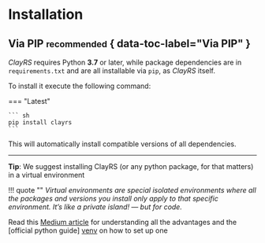 # Installation

## Via PIP <small>recommended</small> { data-toc-label="Via PIP" }

*ClayRS* requires Python **3.7** or later, while package dependencies are in `requirements.txt` and are all installable
via `pip`, as *ClayRS* itself.

To install it execute the following command:

=== "Latest"

    ``` sh
    pip install clayrs
    ```

This will automatically install compatible versions of all dependencies.

---
**Tip**: We suggest installing ClayRS (or any python package, for that matters) in a virtual environment

!!! quote ""
    *Virtual environments are special isolated environments where all the packages and versions you install only 
    apply to that specific environment. It’s like a private island! — but for code.*

Read this [Medium article][medium] for understanding all the advantages and the [official python guide] [venv]
on how to set up one

[medium]: https://towardsdatascience.com/why-you-should-use-a-virtual-environment-for-every-python-project-c17dab3b0fd0
[venv]: https://packaging.python.org/en/latest/guides/installing-using-pip-and-virtual-environments/